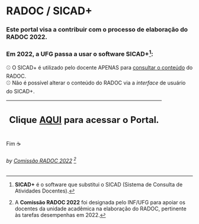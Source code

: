 # RADOC / SICAD+

### Este portal visa a contribuir com o processo de elaboração do RADOC 2022.

### Em 2022, a UFG passa a usar o software **SICAD+**[^1]:<br>
&#x26BE; O SICAD+ é utilizado pelo docente APENAS para <ins>consultar o conteúdo</ins> do RADOC.<br>
&#x26BE; Não é possível alterar o conteúdo do RADOC via a _interface_ de usuário do SICAD+.

|<H2>Clique [AQUI](./doc/painel.md#painel-visao-geral/) para acessar o Portal.</H2>|
|-|

Fim	&#9749;
###### *by [Comissão RADOC 2022](./x-index.md#comissão-radoc-2022)* [^2]
[^1]: **SICAD+** é o software que substitui o SICAD (Sistema de Consulta de Atividades Docentes).
[^2]: A **Comissão RADOC 2022** foi designada pelo INF/UFG para apoiar os docentes da unidade acadêmica na elaboração do RADOC, pertinente às tarefas desempenhas em 2022.
